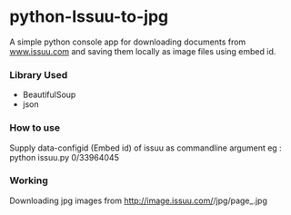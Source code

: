 # python-Issuu-to-jpg
A simple python console app for downloading documents from www.issuu.com and saving them locally as image files using embed id.

### Library Used
- BeautifulSoup
- json

### How to use
Supply data-configid (Embed id) of issuu as commandline argument
eg : python issuu.py 0/33964045

### Working
Downloading jpg images from 
http://image.issuu.com/<unique documentid>/jpg/page_<num>.jpg




